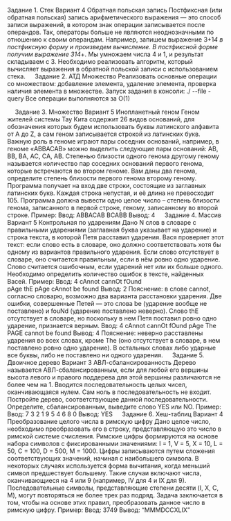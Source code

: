 Задание 1. Стек
Вариант 4 
Обратная польская запись 
Постфиксная (или обратная польская) запись арифметического выражения — это способ записи выражений, в котором знак операции записывается после операндов. Так, операторы больше не являются неоднозначными по отношению к своим операндам. Например, запишем выражение 3+1*4 в постфиксную форму и произведем вычисление. В постфиксной форме получим выражение 314*+. Мы умножаем числа 4 и 1, и результат складываем с 3. Необходимо реализовать алгоритм, который вычисляет выражения в обратной польской записи с использованием стека.
 
Задание 2. АТД Множество 
Реализовать основные операции со множеством: добавление элемента, удаление элемента, проверка наличия элемента в множестве. Запуск задания в консоли: 
./ --file - query Все операции выполняются за O(1)
 
 
Задание 3. Множество
Вариант 5 
Инопланетный геном 
Геном жителей системы Тау Кита содержит 26 видов оснований, для обозначения которых будем использовать буквы латинского алфавита от A до Z, а сам геном записывается строкой из латинских букв. Важную роль в геноме играют пары соседних оснований, например, в геноме «ABBACAB» можно выделить следующие пары оснований: AB, BB, BA, AC, CA, AB. Степенью близости одного генома другому геному называется количество пар соседних оснований первого генома, которые встречаются во втором геноме. Вам даны два генома, определите степень близости первого генома второму геному. Программа получает на вход две строки, состоящие из заглавных латинских букв. Каждая строка непустая, и её длина не превосходит 105. Программа должна вывести одно целое число – степень близости генома, записанного в первой строке, геному, записанному во второй строке. 
Пример: 
Ввод: ABBACAB BCABB 
Вывод: 4
 
Задание 4. Массив
Вариант 5 
Контрольная по ударениям 
Дано N слов в словаре с правильными ударениями (заглавная буква указывает на ударение) и строка текста, в которой Петя расставил ударения. Вася проверяет этот текст: если слово есть в словаре, оно должно соответствовать хотя бы одному из вариантов правильного ударения. Если слово отсутствует в словаре, оно считается правильным, если в нём ровно одно ударение. Слово считается ошибочным, если ударений нет или их больше одного. Необходимо определить количество ошибок в тексте, найденных Васей. 
Пример: 
Ввод: 4 
cAnnot 
cannOt 
fOund	 
pAge 
thE pAge cAnnot be found 
Вывод: 2 
Пояснение: в слове cannot, согласно словарю, возможно два варианта расстановки ударения. Две ошибки, совершенные Петей — это слова be (ударение вообще не поставлено) и fouNd (ударение поставлено неверно). Слово thE отсутствует в словаре, но поскольку в нем Петя поставил ровно одно ударение, признается верным.
Ввод: 4 
cAnnot 
cannOt 
fOund 
pAge 
The PAGE cannot be found 
Вывод: 4 
Пояснение: неверно расставлены ударения во всех словах, кроме The (оно отсутствует в словаре, в нем поставлено ровно одно ударение). В остальных словах либо ударные все буквы, либо не поставлено ни одного ударения.
 
Задание 5. Двоичное дерево
Вариант 3 
АВЛ-сбалансированность 
Дерево называется АВЛ-сбалансированным, если для любой его вершины высота левого и правого поддерева для этой вершины различаются не более чем на 1. Вводится последовательность целых чисел, оканчивающаяся нулем. Сам ноль в последовательность не входит. Постройте дерево, соответствующее данной последовательности. Определите, сбалансированным, выведите слово YES или NO. 
Пример: 
Ввод: 7 3 2 1 9 5 4 6 8 0 
Вывод: YES
 
Задание 6. Хеш-таблиц
Вариант 4 
Преобразование целого числа в римскую цифру 
Дано целое число, необходимо преобразовать его в строку, представляющую это число в римской системе счисления. Римские цифры формируются на основе набора символов с фиксированными значениями: I = 1, V = 5, X = 10, L = 50, C = 100, D = 500, M = 1000. Цифры записываются путем сложения соответствующих значений, начиная с наибольшего символа. В некоторых случаях используется форма вычитания, когда меньший символ предшествует большему. Такие случаи включают числа, оканчивающиеся на 4 или 9 (например, IV для 4 и IX для 9). Последовательные символы, представляющие степени десяти (I, X, C, M), могут повторяться не более трех раз подряд. Задача заключается в том, чтобы на основе этих правил, преобразовать данное число в римскую цифру. 
Пример: 
Ввод: 3749 
Вывод: “MMMDCCXLIX”
